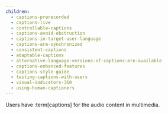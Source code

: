 ```yaml
---
children:
  - captions-prerecorded
  - captions-live
  - controllable-captions
  - captions-avoid-obstruction
  - captions-in-target-user-language
  - captions-are-synchronized
  - consistent-captions
  - adaptable-captions
  - alternative-language-versions-of-captions-are-available
  - captions-enhanced-features
  - captions-style-guide
  - testing-captions-with-users
  - visual-indicators-360
  - using-human-captioners
---
```


Users have :term[captions] for the audio content in multimedia.

